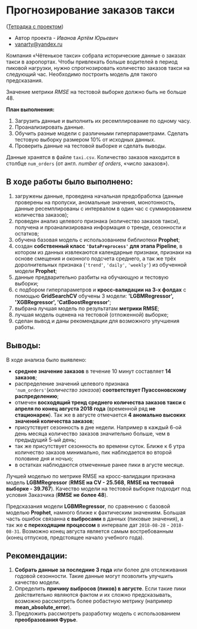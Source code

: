 # Прогнозирование заказов такси

([Тетрадка с проектом](https://github.com/Vanarty/Yandex-Projects/blob/main/machine_learning/taxi_orders/taxi_orders.ipynb))

* Автор проекта - *Иванов Артём Юрьевич*
* vanarty@yandex.ru

Компания «Чётенькое такси» собрала исторические данные о заказах такси в аэропортах. Чтобы привлекать больше водителей в период пиковой нагрузки, нужно спрогнозировать количество заказов такси на следующий час. Необходимо построить модель для такого предсказания.

Значение метрики *RMSE* на тестовой выборке должно быть не больше 48.

**План выполнения:**

1. Загрузить данные и выполнить их ресемплирование по одному часу.
2. Проанализировать данные.
3. Обучить разные модели с различными гиперпараметрами. Сделать тестовую выборку размером 10% от исходных данных.
4. Проверить данные на тестовой выборке и сделать выводы.

Данные хранятся в файле `taxi.csv`. Количество заказов находится в столбце `num_orders` (от англ. *number of orders*, «число заказов»).

## В ходе работы было выполнено:
1. загружены данные, проведена начальная предобработка (данные проверены на пропуски, аномальные значения, монотонность, данные ресемплированы с интервалом в один час с суммированием количества заказов);
2. проведен анализ целевого признака (количество заказов такси), получена и проанализирована информация о тренде, сезонности и остатков;
3. обучена базовая модель с использованием библиотеки **Prophet**;
4. создан **собственный класс `'DataPreprocess'` для этапа Pipeline**, в котором из данных извлекаются календарные признаки, признаки на основе смещения и оконного подсчета среднего, а так же трёх доролнительных признака (`'trend'`, `'daily'`, `'weekly'`) из обученной модели **Prophet**;
5. данные предварительно разбиты на обучающую и тестовую выборки;
6. с подбором гиперпараметров и **кросс-валидации на 3-х фолдах** с помощью **GridSearchCV** обучены 3 модели: **'LGBMRegressor', 'XGBRegressor', 'CatBoostRegressor'**;
7. выбрана лучшая модель по результатам **метрики RMSE**;
8. лучшая модель оценена на тестовой (отложенной) выборке;
9. сделан вывод и даны рекомендации для возможного улучшения работы.

## Выводы:
В ходе анализа было выявлено:
- **среднее значение заказов** в течение 10 минут составляет **14 заказов**;
- распределение значений целевого признака `'num_orders'`(*количество заказов*) **соответствует Пуассоновскому распределению**;
- отмечен **восходящий тренд среднего количества заказов такси с апреля по конец августа 2018 года** (временной ряд **не стационарен**). Так же в августе отмечается **4 аномально высоких значений количества заказов**;
- присутствует сезонность в дне недели. Например в каждый 6-ой день месяца количество заказов значительно больше, чем в предыдущий 5-ый день;
- так же присутствует сезонность во времени суток. Ближе к 6 утра количество заказов минимально, пик наблюдается во второй половине дня и ночью;
- в остатках наблюдаются отмеченные ранее пики в агусте месяце.

Лучшей моделью по метрике RMSE на кросс-валидации признана модель **LGBMRegressor** (**RMSE на CV - 25.568**, **RMSE на тестовой выборке - 39.767**). Качество модели на тестовой выборке подходит под условия Заказчика (**RMSE не более 48**).

Предсказания модели **LGBMRegressor**, по сравнению с базовой моделью **Prophet**, намного ближе к фактическим значениям. Большая часть ошибок связанна **с выбросами** в данных (пиковые значения), а так же **с переходящим процессом** в интервале дат `2018-08-28` - `2018-08-31`. Возможно конец августа является самым востребованным (конец отпусков, предстоящее начало учебного года).

## Рекомендации:
1. **Собрать данные за последние 3 года** или более для отслеживания годовой сезонности. Такие данные могут позволить улучшить качество модели.
2. Определить **причину выбросов (пиков) в августе**. Если такие пики действительно являются фактом и их сложно предсказывать, возможно рассмотреть более робастную метрику (например **mean_absolute_error**).
3. Предложить рассмотреть разработку модель с использованием **преобразования Фурье**.
